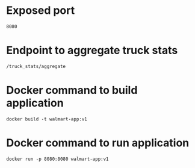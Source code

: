 
# Exposed port
```8080```

# Endpoint to aggregate truck stats
```/truck_stats/aggregate```

# Docker command to build application
```docker build -t walmart-app:v1```

# Docker command to run application
```docker run -p 8080:8080 walmart-app:v1```